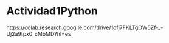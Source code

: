 # Actividad1Python
https://colab.research.goog le.com/drive/1dfj7FKLTgOW5Zf-_-Uj2a9tpx0_cMbMD?hl=es
